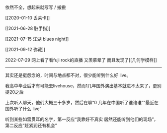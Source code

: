 依然不全，想起来就写写 / 搬搬


[[2020-01-10 丢莱卡]]

[[2021-06-28 脏手指]]

[[2021-07-15 江湖 blues night]]

[[2021-09-12 弥藏]]

2022-07-29 网上看了看fuji rock的直播 又羡慕晕了 而且发现了[[几何学模样]]

---

其实还是挺怨念的，时间与地点都不对，很少能听到什么好 live。

我高中毕业后才有可能去livehouse，然而1几年国外演出基本就进不太来了，更别提20之后

上次听人聊天，他们大概三十多岁，然后在聊“0 几年在中国听了谁谁谁”“最近在国外听了什么 live”

听到某些如雷贯耳的名字，第一反应“我靠好不真实 居然还能听到他们的现场”，第二反应“赶紧润还有机会”